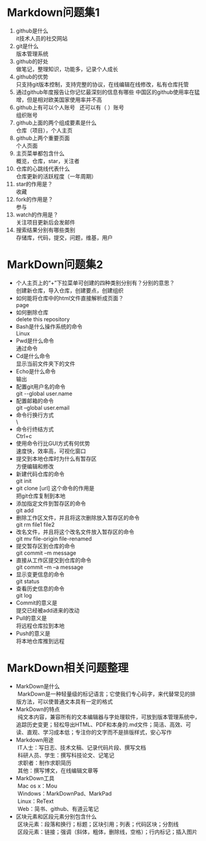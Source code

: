 # Markdown问题集1
1. github是什么  
it技术人员的社交网站  
2. git是什么    
版本管理系统  
3. github的好处   
做笔记，整理知识，功能多，记录个人成长   
4.	github的优势    
只支持git版本控制，支持完整的协议，在线编辑在线修改，私有仓库托管    
5.	通过github年度报告让你记忆最深刻的信息有哪些 
中国区的github使用率在猛增，但是相对欧美国家使用率并不高
6.	github上有可以个人账号   还可以有（ ）账号      
组织账号   
7.	github上面的两个组成要素是什么    
仓库（项目），个人主页    
8.	github上两个重要页面    
个人页面    
9.	主页菜单都包含什么    
概览，仓库，star，关注者  
10.	仓库的心跳线代表什么    
仓库更新的活跃程度（一年周期）  
11.	star的作用是？    
收藏   
12.	fork的作用是？   
参与   
13.	watch的作用是？   
关注项目更新后会发邮件  
14.	搜索结果分别有哪些类别                 
存储库，代码，提交，问题，维基，用户      

# MarkDown问题集2
+ 个人主页上的“+”下拉菜单可创建的四种类别分别有？分别的意思？    
创建新仓库，导入仓库，创建要点，创建组织    
+ 如何能将仓库中的html文件直接解析成页面？       
page    
+ 如何删除仓库    
delete this repository    
+ Bash是什么操作系统的命令  
Linux     
+ Pwd是什么命令       
通过命令   
+ Cd是什么命令       
显示当前文件夹下的文件   
+ Echo是什么命令      
输出   
+ 配置git用户名的命令       
git --global user.name   
+ 配置邮箱的命令      
git –global user.email     
+ 命令行换行方式       
\    
+ 命令行终结方式    
Ctrl+c   
+ 使用命令行比GUI方式有何优势  
速度快，效率高，可视化窗口   
+ 提交到本地仓库时为什么有暂存区                      
方便编辑和修改   
+ 新建代码仓库的命令  
git init   
+ git clone [url] 这个命令的作用是  
把git仓库复制到本地   
+ 添加指定文件到暂存区的命令  
git add   
+ 删除工作区文件，并且将这次删除放入暂存区的命令     
git rm file1 file2    
+ 改名文件，并且将这个改名文件放入暂存区的命令          
git mv file-origin file-renamed    
+ 提交暂存区到仓库的命令  
git commit –m message    
+ 直接从工作区提交到仓库的命令  
git commit –m –a message    
+ 显示变更信息的命令    
git status    
+ 查看历史信息的命令    
git log    
+ Commit的意义是        
提交已经被add进来的改动    
+ Pull的意义是        
将远程仓库拉到本地   
+ Push的意义是        
将本地仓库推到远程   

# MarkDown相关问题整理
+ MarkDown是什么  
  MarkDown是一种轻量级的标记语言；它使我们专心码字，来代替常见的排版方法，可以使普通文本具有一定的格式
+ MarkDown的特点  
  纯文本内容，兼容所有的文本编辑器与字处理软件，可放到版本管理系统中，追踪历史变更；轻松导出HTML、PDF和本身的.md文件；简洁、高效、可读、直观、学习成本低；专注你的文字而不是排版样式，安心写作
+ Markdown用途  
  IT人士：写日志、技术文稿、记录代码片段、撰写文档  
  科研人员、学生：撰写科技论文、记笔记  
  求职者：制作求职简历  
  其他：撰写博文，在线编辑文章等
+ MarkDown工具  
  Mac os x：Mou  
  Windows：MarkDownPad、MarkPad  
  Linux：ReText  
  Web：简书、github、有道云笔记  
+ 区块元素和区段元素分别包含什么  
  区块元素：段落和换行；标题；区块引用；列表；代码区块；分割线  
  区段元素：链接；强调（斜体，粗体，删除线，空格）；行内标记；插入图片  
